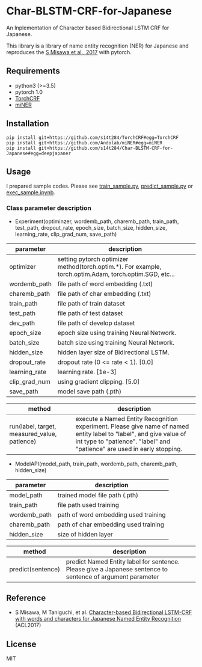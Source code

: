 # Char-BLSTM-CRF-for-Japanese

An Inplementation of Character based Bidirectional LSTM CRF for Japanese.

This library is a library of name entity recognition (NER) for Japanese and reproduces the [S Misawa et al., 2017](http://www.aclweb.org/anthology/W17-4114) with pytorch.


## Requirements

- python3 (>=3.5)
- pytorch 1.0
- [TorchCRF](https://github.com/s14t284/TorchCRF)
- [miNER](https://github.com/Andolab/miNER)


## Installation

```shell
pip install git+https://github.com/s14t284/TorchCRF#egg=TorchCRF
pip install git+https://github.com/Andolab/miNER#egg=miNER
pip install git+https://github.com/s14t284/Char-BLSTM-CRF-for-Japanese#egg=deepjapaner
```


## Usage

I prepared sample codes. Please see [train\_sample.py](https://github.com/s14t284/Char-BLSTM-CRF-for-Japanese/blob/master/train_sample.py), [predict\_sample.py](https://github.com/s14t284/Char-BLSTM-CRF-for-Japanese/blob/master/predict_sample.py) or [exec\_sample.ipynb](https://github.com/s14t284/Char-BLSTM-CRF-for-Japanese/blob/master/exec_sample.ipynb).

### Class parameter description

- Experiment(optiminzer, wordemb\_path, charemb\_path, train\_path, test\_path, dropout\_rate,
             epoch\_size, batch\_size, hidden\_size, learning\_rate, clip\_grad\_num, save\_path)

|  parameter  |  description  |
| ---- | ---- |
|  optimizer  |  setting pytorch optimizer method(torch.optim.\*). For example, torch.optim.Adam, torch.optim.SGD, etc...  |
|  wordemb\_path  |  file path of word embedding (.txt) |
|  charemb\_path  |  file path of char embedding (.txt)  |
|  train\_path  |  file path of train dataset  |
|  test\_path  |  file path of test dataset  |
|  dev\_path  |  file path of develop dataset  |
|  epoch\_size  |  epoch size using training Neural Network. |
|  batch\_size  |  batch size using training Neural Network. |
|  hidden\_size  |  hidden layer size of Bidirectional LSTM.  |
|  dropout\_rate  |  dropout rate (0 <= rate < 1). \[0.0\]  |
|  learning\_rate  |  learning rate. \[1e-3\]  |
|  clip\_grad\_num  |  using gradient clipping. \[5.0\] |
|  save\_path  |  model save path (.pth)  |

| method | description |
| ---- | ---- |
| run(label, target, measured\_value, patience) | execute a Named Entity Recognition experiment. Please give name of named entity label to "label", and give value of int type to "patience". "label" and "patience" are used in early stopping.


- ModelAPI(model\_path, train\_path, wordemb\_path, charemb\_path, hidden\_size)

| parameter  |  description  |
| ---- | ---- |
| model\_path | trained model file path (.pth) |
| train\_path | file path used training |
| wordemb\_path | path of word embedding used training |
| charemb\_path | path of char embedding used training |
| hidden\_size | size of hidden layer |

| method | description |
| ---- | ---- |
| predict(sentence) | predict Named Entity label for sentence. Please give a Japanese sentence to sentence of argument parameter


## Reference
- S Misawa, M Taniguchi, et al. [Character-based Bidirectional LSTM-CRF with words and characters for Japanese Named Entity Recognition](http://www.aclweb.org/anthology/W17-4114) (ACL2017)


## License

MIT

